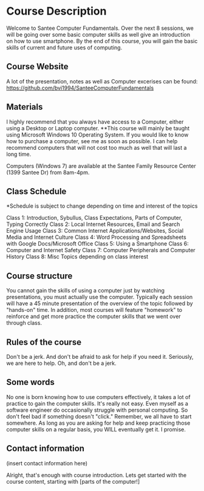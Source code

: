 # Course Description 

Welcome to Santee Computer Fundamentals. Over the next 8 sessions, we will be going over some basic computer skills as well give an introduction on how to use smartphone. By the end of this course, you will gain the basic skills of current and future uses of computing. 

## Course Website

A lot of the presentation, notes as well as Computer excerises can be found: https://github.com/bvi1994/SanteeComputerFundamentals

## Materials

I highly recommend that you always have access to a Computer, either using a Desktop or Laptop computer. **This course will mainly be taught using Microsoft Windows 10 Operating System. If you would like to know how to purchase a computer, see me as soon as possible. I can help recommend computers that will not cost too much as well that will last a long time.

Computers (Windows 7) are available at the Santee Family Resource Center (1399 Santee Dr) from 8am-4pm. 

## Class Schedule 

*Schedule is subject to change depending on time and interest of the topics

Class 1: Introduction, Sybullus, Class Expectations, Parts of Computer, Typing Correctly
Class 2: Local Internet Resources, Email and Search Engine Usage
Class 3: Common Internet Applications/Websites, Social Media and Internet Culture
Class 4: Word Processing and Spreadsheets with Google Docs/Microsoft Office
Class 5: Using a Smartphone
Class 6: Computer and Internet Safety
Class 7: Computer Peripherals and Computer History
Class 8: Misc Topics depending on class interest

## Course structure
You cannot gain the skills of using a computer just by watching presentations, you must actually use the computer.  Typically each session will have a 45 minute presentation of the overview of the topic followed by "hands-on" time. In addition, most courses will feature "homework" to reinforce and get more practice the computer skills that we went over through class. 

## Rules of the course

Don't be a jerk. And don't be afraid to ask for help if you need it. Seriously, we are here to help. Oh, and don't be a jerk. 

## Some words

No one is born knowing how to use computers effectively, it takes a lot of practice to gain the computer skills. It's really not easy. Even myself as a software engineer do occasionally struggle with personal computing. So don't feel bad if something doesn't "click." Remember, we all have to start somewhere. As long as you are asking for help and keep practicing those computer skills on a regular basis, you WILL eventually get it. I promise. 

## Contact information

(insert contact information here) 

Alright, that's enough with course introduction. Lets get started with the course content, starting with [parts of the computer!]
